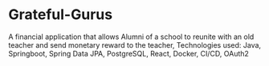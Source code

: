 # Grateful-Gurus
A financial application that allows Alumni of a school to reunite with an old teacher and send monetary reward to the teacher, Technologies used: Java, Springboot, Spring Data JPA, PostgreSQL, React, Docker, CI/CD, OAuth2
